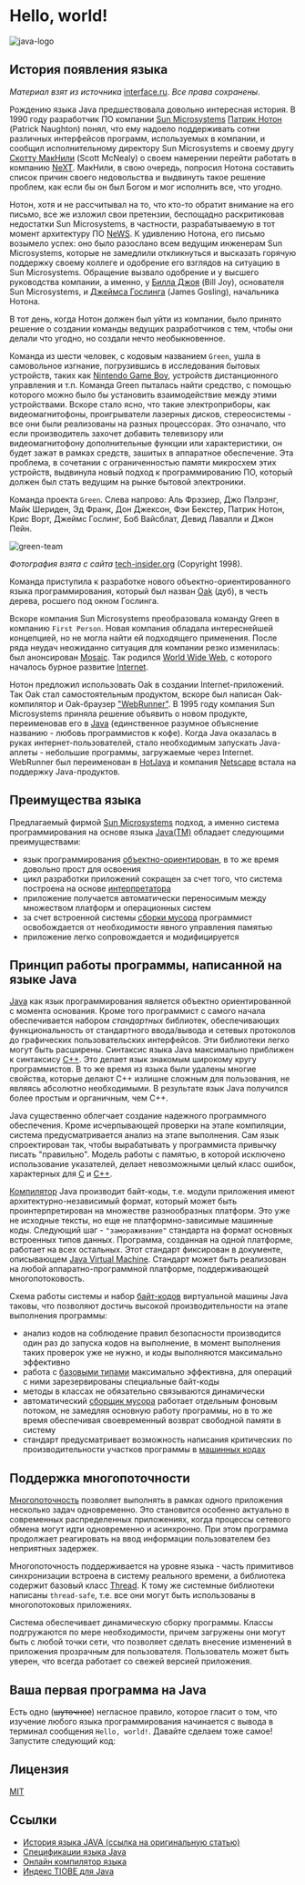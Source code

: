 # Hello, world!

![java-logo](https://github.com/MonkeyBuisness/alphabet/raw/master/.github/assets/java-logo.jpg)

## История появления языка

_Материал взят из источника_ [interface.ru](http://www.interface.ru/home.asp?artId=1549). _Все права сохранены_.

Рождению языка Java предшествовала довольно интересная история. В 1990 году разработчик ПО компании [Sun Microsystems](https://ru.wikipedia.org/wiki/Sun_Microsystems) [Патрик Нотон](https://star-wiki.ru/wiki/Patrick_Naughton) (Patrick Naughton) понял, что ему надоело поддерживать сотни различных интерфейсов программ, используемых в компании, и сообщил исполнительному директору Sun Microsystems и своему другу [Скотту МакНили](https://star-wiki.ru/wiki/Scott_McNealy) (Scott McNealy) о своем намерении перейти работать в компанию [NeXT](https://ru.wikipedia.org/wiki/NeXT). МакНили, в свою очередь, попросил Нотона составить список причин своего недовольства и выдвинуть такое решение проблем, как если бы он был Богом и мог исполнить все, что угодно.

<!-- br: -->

Нотон, хотя и не рассчитывал на то, что кто-то обратит внимание на его письмо, все же изложил свои претензии, беспощадно раскритиковав недостатки Sun Microsystems, в частности, разрабатываемую в тот момент архитектуру ПО [NeWS](https://ru.wikipedia.org/wiki/NeWS). К удивлению Нотона, его письмо возымело успех: оно было разослано всем ведущим инженерам Sun Microsystems, которые не замедлили откликнуться и высказать горячую поддержку своему коллеге и одобрение его взглядов на ситуацию в Sun Microsystems. Обращение вызвало одобрение и у высшего руководства компании, а именно, у [Билла Джоя](https://ru.wikipedia.org/wiki/%D0%94%D0%B6%D0%BE%D0%B9,_%D0%91%D0%B8%D0%BB%D0%BB) (Bill Joy), основателя Sun Microsystems, и [Джеймса Гослинга](https://ru.wikipedia.org/wiki/%D0%93%D0%BE%D1%81%D0%BB%D0%B8%D0%BD%D0%B3,_%D0%94%D0%B6%D0%B5%D0%B9%D0%BC%D1%81) (James Gosling), начальника Нотона.

<!-- br: -->

В тот день, когда Нотон должен был уйти из компании, было принято решение о создании команды ведущих разработчиков с тем, чтобы они делали что угодно, но создали нечто необыкновенное.

<!-- br: -->

Команда из шести человек, с кодовым названием `Green`, ушла в самовольное изгнание, погрузившись в исследования бытовых устройств, таких как [Nintendo Game Boy](https://ru.wikipedia.org/wiki/Game_Boy), устройств дистанционного управления и т.п. Команда Green пыталась найти средство, с помощью которого можно было бы установить взаимодействие между этими устройствами. Вскоре стало ясно, что такие электроприборы, как видеомагнитофоны, проигрыватели лазерных дисков, стереосистемы - все они были реализованы на разных процессорах. Это означало, что если производитель захочет добавить телевизору или видеомагнитофону дополнительные функции или характеристики, он будет зажат в рамках средств, зашитых в аппаратное обеспечение. Эта проблема, в сочетании с ограниченностью памяти микросхем этих устройств, выдвинула новый подход к программированию ПО, который должен был стать ведущим на рынке бытовой электроники.

<!-- br: -->

Команда проекта `Green`. Слева напрово: Аль Фрэзиер, Джо Пэлрэнг, Майк Шериден, Эд Франк, Дон Джексон, Фэи Бекстер, Патрик Нотон, Крис Ворт, Джеймс Гослинг, Боб Вайсблат, Девид Лавалли и Джон Пейн.

![green-team](https://github.com/MonkeyBuisness/alphabet/raw/master/.github/assets/green-team.png)

_Фотография взята с сайта_ [tech-insider.org](https://www.tech-insider.org/java/research/1998/05-a.html) (Copyright 1998).

<!-- br: -->

Команда приступила к разработке нового объектно-ориентированного языка программирования, который был назван [Oak](https://en.wikipedia.org/wiki/Oak_(programming_language)) (дуб), в честь дерева, росшего под окном Гослинга.

Вскоре компания Sun Microsystems преобразовала команду Green в компанию `First Person`. Новая компания обладала интереснейшей концепцией, но не могла найти ей подходящего применения. После ряда неудач неожиданно ситуация для компании резко изменилась: был анонсирован [Mosaic](https://ru.wikipedia.org/wiki/NCSA_Mosaic). Так родился [World Wide Web](https://ru.wikipedia.org/wiki/%D0%92%D1%81%D0%B5%D0%BC%D0%B8%D1%80%D0%BD%D0%B0%D1%8F_%D0%BF%D0%B0%D1%83%D1%82%D0%B8%D0%BD%D0%B0), с которого началось бурное развитие [Internet](https://ru.wikipedia.org/wiki/%D0%98%D0%BD%D1%82%D0%B5%D1%80%D0%BD%D0%B5%D1%82).

<!-- br: -->

Нотон предложил использовать Oak в создании Internet-приложений. Так Oak стал самостоятельным продуктом, вскоре был написан Oak-компилятор и Oak-браузер ["WebRunner"](https://en.wikipedia.org/wiki/WebRunner). В 1995 году компания Sun Microsystems приняла решение объявить о новом продукте, переименовав его в [Java](https://ru.wikipedia.org/wiki/Java) (единственное разумное объяснение названию - любовь программистов к кофе). Когда Java оказалась в руках интернет-пользователей, стало необходимым запускать Java-аплеты - небольшие программы, загружаемые через Internet. WebRunner был переименован в [HotJava](https://ru.wikipedia.org/wiki/HotJava) и компания [Netscape](https://ru.wikipedia.org/wiki/Netscape) встала на поддержку Java-продуктов.

<!-- br: -->

## Преимущества языка

Предлагаемый фирмой [Sun Microsystems]((https://ru.wikipedia.org/wiki/Sun_Microsystems)) подход, а именно система программирования на основе языка [Java(TM)](https://ru.wikipedia.org/wiki/Java) обладает следующими преимуществами:

- язык программирования [объектно-ориентирован](https://ru.wikipedia.org/wiki/%D0%9E%D0%B1%D1%8A%D0%B5%D0%BA%D1%82%D0%BD%D0%BE-%D0%BE%D1%80%D0%B8%D0%B5%D0%BD%D1%82%D0%B8%D1%80%D0%BE%D0%B2%D0%B0%D0%BD%D0%BD%D0%BE%D0%B5_%D0%BF%D1%80%D0%BE%D0%B3%D1%80%D0%B0%D0%BC%D0%BC%D0%B8%D1%80%D0%BE%D0%B2%D0%B0%D0%BD%D0%B8%D0%B5), в то же время довольно прост для освоения
- цикл разработки приложений сокращен за счет того, что система построена на основе [интерпретатора](https://www.examclouds.com/ru/java/java-core-russian/compilator-interpretator)
- приложение получается автоматически переносимым между множеством платформ и операционных систем
- за счет встроенной системы [сборки мусора](https://medium.com/nuances-of-programming/%D1%81%D0%B1%D0%BE%D1%80%D0%BA%D0%B0-%D0%BC%D1%83%D1%81%D0%BE%D1%80%D0%B0-%D0%B2-java-%D1%87%D1%82%D0%BE-%D1%8D%D1%82%D0%BE-%D1%82%D0%B0%D0%BA%D0%BE%D0%B5-%D0%B8-%D0%BA%D0%B0%D0%BA-%D1%80%D0%B0%D0%B1%D0%BE%D1%82%D0%B0%D0%B5%D1%82-%D0%B2-jvm-25bb2570b44c) программист освобождается от необходимости явного управления памятью
- приложение легко сопровождается и модифицируется

<!-- br: -->

## Принцип работы программы, написанной на языке Java

[Java](https://ru.wikipedia.org/wiki/Java) как язык программирования является объектно ориентированной с момента основания. Кроме того программист с самого начала обеспечивается набором *стандартных* библиотек, обеспечивающих функциональность от стандартного ввода/вывода и сетевых протоколов до графических пользовательских интерфейсов. Эти библиотеки легко могут быть расширены.
Синтаксис языка Java максимально приближен к синтаксису [С++](https://ru.wikipedia.org/wiki/C%2B%2B). Это делает язык знакомым широкому кругу программистов. В то же время из языка были удалены многие свойства, которые делают С++ излишне сложным для пользования, не являясь абсолютно необходимыми. В результате язык Java получился более простым и органичным, чем С++.

<!-- br: -->

Java существенно облегчает создание надежного программного обеспечения. Кроме исчерпывающей проверки на этапе компиляции, система предусматривается анализ на этапе выполнения. Сам язык спроектирован так, чтобы вырабатывать у программиста привычку писать "правильно". Модель работы с памятью, в которой исключено использование указателей, делает невозможными целый класс ошибок, характерных для [С](https://ru.wikipedia.org/wiki/%D0%A1%D0%B8_(%D1%8F%D0%B7%D1%8B%D0%BA_%D0%BF%D1%80%D0%BE%D0%B3%D1%80%D0%B0%D0%BC%D0%BC%D0%B8%D1%80%D0%BE%D0%B2%D0%B0%D0%BD%D0%B8%D1%8F)) и [С++](https://ru.wikipedia.org/wiki/C%2B%2B).

<!-- br: -->

[Компилятор](https://javarush.ru/groups/posts/2256-kompiljacija-i-ispolnenie-java-prilozheniy-pod-kapotom) Java производит байт-коды, т.е. модули приложения имеют архитектурно-независимый формат, который может быть проинтерпретирован на множестве разнообразных платформ. Это уже не исходные тексты, но еще не платформно-зависимые машинные коды.
Следующий шаг - `"замораживание"` стандарта на формат основных встроенных типов данных. Программа, созданная на одной платформе, работает на всех остальных.
Этот стандарт фиксирован в документе, описывающем [Java Virtual Machine](https://ru.wikipedia.org/wiki/Java_Virtual_Machine). Стандарт может быть реализован на любой аппаратно-программной платформе, поддерживающей многопотоковость.

<!-- br: -->

Схема работы системы и набор [байт-кодов](https://ru.wikipedia.org/wiki/%D0%91%D0%B0%D0%B9%D1%82-%D0%BA%D0%BE%D0%B4) виртуальной машины Java таковы, что позволяют достичь высокой производительности на этапе выполнения программы:

- анализ кодов на соблюдение правил безопасности производится один раз до запуска кодов на выполнение, в момент выполнения таких проверок уже не нужно, и коды выполняются максимально эффективно
- работа с [базовыми типами](http://www.mstu.edu.ru/study/materials/java/04.htm#:~:text=%D0%9F%D1%80%D0%BE%D1%81%D1%82%D1%8B%D0%B5%20%D1%82%D0%B8%D0%BF%D1%8B&text=%D0%92%20Java%20%D0%B8%D0%BC%D0%B5%D0%B5%D1%82%D1%81%D1%8F%20%D0%B2%D0%BE%D1%81%D0%B5%D0%BC%D1%8C%20%D0%BF%D1%80%D0%BE%D1%81%D1%82%D1%8B%D1%85,%2C%20short%2C%20int%20%D0%B8%20long.) максимально эффективна, для операций с ними зарезервированы специальные байт-коды
- методы в классах не обязательно связываются динамически
- автоматический [сборщик мусора](https://medium.com/nuances-of-programming/%D1%81%D0%B1%D0%BE%D1%80%D0%BA%D0%B0-%D0%BC%D1%83%D1%81%D0%BE%D1%80%D0%B0-%D0%B2-java-%D1%87%D1%82%D0%BE-%D1%8D%D1%82%D0%BE-%D1%82%D0%B0%D0%BA%D0%BE%D0%B5-%D0%B8-%D0%BA%D0%B0%D0%BA-%D1%80%D0%B0%D0%B1%D0%BE%D1%82%D0%B0%D0%B5%D1%82-%D0%B2-jvm-25bb2570b44c) работает отдельным фоновым потоком, не замедляя основную работу программы, но в то же время обеспечивая своевременный возврат свободной памяти в систему
- стандарт предусматривает возможность написания критических по производительности участков программы в [машинных кодах](https://ru.wikipedia.org/wiki/%D0%9C%D0%B0%D1%88%D0%B8%D0%BD%D0%BD%D1%8B%D0%B9_%D0%BA%D0%BE%D0%B4)

<!-- br: -->

## Поддержка многопоточности

[Многопоточность](https://ru.wikipedia.org/wiki/%D0%9C%D0%BD%D0%BE%D0%B3%D0%BE%D0%BF%D0%BE%D1%82%D0%BE%D1%87%D0%BD%D0%BE%D1%81%D1%82%D1%8C) позволяет выполнять в рамках одного приложения несколько задач одновременно. Это становится особенно актуально в современных распределенных приложениях, когда процессы сетевого обмена могут идти одновременно и асинхронно. При этом программа продолжает реагировать на ввод информации пользователем без неприятных задержек.

Многопоточность поддерживается на уровне языка - часть примитивов синхронизации встроена в систему реального времени, а библиотека содержит базовый класс [Thread](https://docs.oracle.com/javase/7/docs/api/java/lang/Thread.html). К тому же системные библиотеки написаны `thread-safe`, т.е. все они могут быть использованы в многопотоковых приложениях.

Система обеспечивает динамическую сборку программы. Классы подгружаются по мере необходимости, причем загружены они могут быть с любой точки сети, что позволяет сделать внесение изменений в приложения прозрачным для пользователя. Пользователь может быть уверен, что всегда работает со свежей версией приложения.

<!-- br: -->

## Ваша первая программа на Java

Есть одно (~~шуточное~~) негласное правило, которое гласит о том, что изучение любого языка программирования начинается с вывода в терминал сообщения `Hello, world!`. Давайте сделаем тоже самое! Запустите следующий код:

<!-- ycode:{
	lang: java
	code: |
		package main;

		public class Main {

			public static void main(String []args) {
				System.out.println("Hello, world!");
			}
		}
} -->

<!-- br: -->

## Лицензия

[MIT](https://github.com/MonkeyBuisness/alphabet/blob/master/LICENSE)

<!-- br: -->

## Ссылки

- [История языка JAVA (ссылка на оригинальную статью)](http://www.interface.ru/home.asp?artId=1549)
- [Спецификации языка Java](https://ru.wikipedia.org/wiki/Java)
- [Онлайн компилятор языка](https://www.tutorialspoint.com/compile_java_online.php)
- [Индекс TIOBE для Java](https://www.tiobe.com/tiobe-index/java/)

<!-- author:[
     {
	    "name":   "Artsem Hutarau",
	    "link":   "https://github.com/MonkeyBuisness",
	    "avatar": "https://github.com/MonkeyBuisness/alphabet/raw/master/.github/assets/me.jpg",
	    "about":  "Go developer, IT teacher"
     }
] -->
